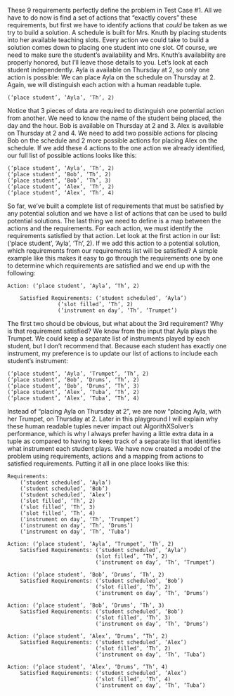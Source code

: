 These 9 requirements perfectly define the problem in Test Case #1. All we have to do now is find a set of actions that “exactly covers” these requirements, but first we have to identify actions that _could_ be taken as we try to build a solution.
A schedule is built for Mrs. Knuth by placing students into her available teaching slots. Every action we could take to build a solution comes down to placing one student into one slot. Of course, we need to make sure the student’s availability and Mrs. Knuth’s availability are properly honored, but I’ll leave those details to you. Let’s look at each student independently.
Ayla is available on Thursday at 2, so only one action is possible: We can place Ayla on the schedule on Thursday at 2. Again, we will distinguish each action with a human readable tuple.

```text
(‘place student’, ‘Ayla’, ‘Th’, 2)
```

Notice that 3 pieces of data are required to distinguish one potential action from another. We need to know the name of the student being placed, the day and the hour.
Bob is available on Thursday at 2 and 3. Alex is available on Thursday at 2 and 4. We need to add two possible actions for placing Bob on the schedule and 2 more possible actions for placing Alex on the schedule. If we add these 4 actions to the one action we already identified, our full list of possible actions looks like this:

```text
(‘place student’, ‘Ayla’, ‘Th’, 2)
(‘place student’, ‘Bob’, ‘Th’, 2)
(‘place student’, ‘Bob’, ‘Th’, 3)
(‘place student’, ‘Alex’, ‘Th’, 2)
(‘place student’, ‘Alex’, ‘Th’, 4)
```

So far, we’ve built a complete list of requirements that must be satisfied by any potential solution and we have a list of actions that can be used to build potential solutions. The last thing we need to define is a map between the actions and the requirements. For each action, we must identify the requirements satisfied by that action. 
Let look at the first action in our list: (‘place student’, ‘Ayla’, ‘Th’, 2). If we add this action to a potential solution, which requirements from our requirements list will be satisfied? A simple example like this makes it easy to go through the requirements one by one to determine which requirements are satisfied and we end up with the following:

```text
Action: (‘place student’, ‘Ayla’, ‘Th’, 2)

    Satisfied Requirements: (‘student scheduled’, ‘Ayla’)
    			(‘slot filled’, ‘Th’, 2)
    			(‘instrument on day’, ‘Th’, ‘Trumpet’)
```

The first two should be obvious, but what about the 3rd requirement? Why is that requirement satisfied? We know from the input that Ayla plays the Trumpet. We could keep a separate list of instruments played by each student, but I don’t recommend that. Because each student has exactly one instrument, my preference is to update our list of actions to include each student’s instrument:

```text’
(‘place student’, ‘Ayla’, ‘Trumpet’, ‘Th’, 2)
(‘place student’, ‘Bob’, ‘Drums’, ‘Th’, 2)
(‘place student’, ‘Bob’, ‘Drums’, ‘Th’, 3)
(‘place student’, ‘Alex’, ‘Tuba’, ‘Th’, 2)
(‘place student’, ‘Alex’, ‘Tuba’, ‘Th’, 4)
```

Instead of “placing Ayla on Thursday at 2”, we are now “placing Ayla, with her Trumpet, on Thursday at 2. Later in this playground I will explain why these human readable tuples never impact out AlgorithXSolver’s performance, which is why I always prefer having a little extra data in a tuple as compared to having to keep track of a separate list that identifies what instrument each student plays.
We have now created a model of the problem using requirements, actions and a mapping from actions to satisfied requirements. Putting it all in one place looks like this:

```text
Requirements:
    (‘student scheduled’, ‘Ayla’)
    (‘student scheduled’, ‘Bob’)
    (‘student scheduled’, ‘Alex’)
    (‘slot filled’, ‘Th’, 2)
    (‘slot filled’, ‘Th’, 3)
    (‘slot filled’, ‘Th’, 4)
    (‘instrument on day’, ‘Th’, ‘Trumpet’)
    (‘instrument on day’, ‘Th’, ‘Drums’)
    (‘instrument on day’, ‘Th’, ‘Tuba’)

Action: (‘place student’, ‘Ayla’, ‘Trumpet’, ‘Th’, 2)
    Satisfied Requirements: (‘student scheduled’, ‘Ayla’)
                      		(slot filled’, ‘Th’, 2)
    			            (‘instrument on day’, ‘Th’, ‘Trumpet’)

Action: (‘place student’, ‘Bob’, ‘Drums’, ‘Th’, 2)
    Satisfied Requirements: (‘student scheduled’, ‘Bob’)
    	                  	(‘slot filled’, ‘Th’, 2)
                      		(‘instrument on day’, ‘Th’, ‘Drums’)
   
Action: (‘place student’, ‘Bob’, ‘Drums’, ‘Th’, 3)
    Satisfied Requirements: (‘student scheduled’, ‘Bob’)
    			            (‘slot filled’, ‘Th’, 3)
    			            (‘instrument on day’, ‘Th’, ‘Drums’)

Action: (‘place student’, ‘Alex’, ‘Drums’, ‘Th’, 2)
    Satisfied Requirements: (‘student scheduled’, ‘Alex’)
    			            (‘slot filled’, ‘Th’, 2)
                 			(‘instrument on day’, ‘Th’, ‘Tuba’)

Action: (‘place student’, ‘Alex’, ‘Drums’, ‘Th’, 4)
    Satisfied Requirements: (‘student scheduled’, ‘Alex’)
    			            (‘slot filled’, ‘Th’, 4)
    			            (‘instrument on day’, ‘Th’, ‘Tuba’)
```

